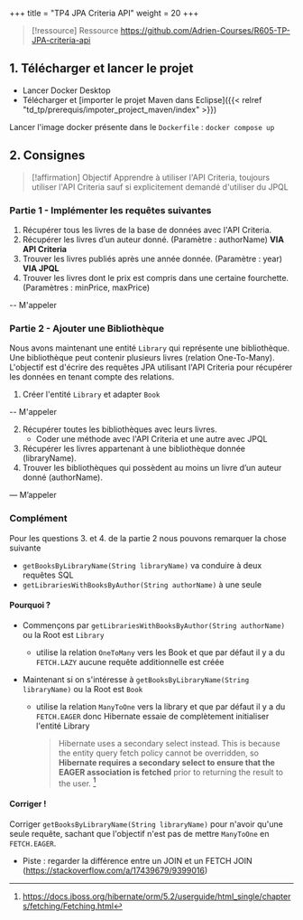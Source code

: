 +++
title = "TP4 JPA Criteria API"
weight = 20
+++

> [!ressource] Ressource
> https://github.com/Adrien-Courses/R605-TP-JPA-criteria-api

## 1. Télécharger et lancer le projet
- Lancer Docker Desktop
- Télécharger et [importer le projet Maven dans Eclipse]({{< relref "td_tp/prerequis/impoter_project_maven/index" >}})

Lancer l'image docker présente dans le `Dockerfile` : `docker compose up`

## 2. Consignes
> [!affirmation] Objectif
> Apprendre à utiliser l'API Criteria, toujours utiliser l'API Criteria sauf si explicitement demandé d'utiliser du JPQL

### Partie 1 - Implémenter les requêtes suivantes
1. Récupérer tous les livres de la base de données avec l'API Criteria.
2. Récupérer les livres d’un auteur donné. (Paramètre : authorName) **VIA API Criteria**
3. Trouver les livres publiés après une année donnée. (Paramètre : year) **VIA JPQL**
4. Trouver les livres dont le prix est compris dans une certaine fourchette. (Paramètres : minPrice, maxPrice)

-- M'appeler

<!--
public List<Book> getBooksByAuthor(String authorName) {
    CriteriaBuilder cb = entityManager.getCriteriaBuilder();
    CriteriaQuery<Book> query = cb.createQuery(Book.class);
    Root<Book> root = query.from(Book.class);

    query.select(root)
         .where(cb.equal(root.get("author"), authorName));

    return entityManager.createQuery(query).getResultList();
}

// Vérifié requête paramétrée
`
public List<Book> getBooksPublishedAfter(int year) {
    String jpql = "SELECT b FROM Book b WHERE b.publicationYear > :year";
    return entityManager.createQuery(jpql, Book.class)
                        .setParameter("year", year)
                        .getResultList();
}
-->

### Partie 2 - Ajouter une Bibliothèque
Nous avons maintenant une entité `Library` qui représente une bibliothèque. Une bibliothèque peut contenir plusieurs livres (relation One-To-Many). L'objectif est d'écrire des requêtes JPA utilisant l'API Criteria pour récupérer les données en tenant compte des relations.

1. Créer l'entité `Library` et adapter `Book`

-- M'appeler

<!--
vérifier la bidirection + methode add/remove
-->

2. Récupérer toutes les bibliothèques avec leurs livres.
   - Coder une méthode avec l'API Criteria et une autre avec JPQL
3. Récupérer les livres appartenant à une bibliothèque donnée (libraryName).
4. Trouver les bibliothèques qui possèdent au moins un livre d’un auteur donné (authorName).

— M’appeler

### Complément
Pour les questions 3. et 4. de la partie 2 nous pouvons remarquer la chose suivante

- `getBooksByLibraryName(String libraryName)` va conduire à deux requêtes SQL
- `getLibrariesWithBooksByAuthor(String authorName)` à une seule

<!--
    public List<Library> getLibrariesWithBooksByAuthor(String authorName) {
        EntityManager entityManager = App.entityManagerFactory.createEntityManager();
        try {
            CriteriaBuilder cb = entityManager.getCriteriaBuilder();
            CriteriaQuery<Library> query = cb.createQuery(Library.class);
            Root<Library> root = query.from(Library.class);
            Join<Library, Book> bookJoin = root.join("books"); // Jointure classique

            query.select(root)
                 .where(cb.equal(bookJoin.get("author"), authorName));

            return entityManager.createQuery(query).getResultList();
        } finally {
            entityManager.close();
        }
    }
    
    public List<Book> getBooksByLibraryName(String libraryName) {
        EntityManager entityManager = App.entityManagerFactory.createEntityManager();
        try {
            CriteriaBuilder cb = entityManager.getCriteriaBuilder();
            CriteriaQuery<Book> query = cb.createQuery(Book.class);
            Root<Book> root = query.from(Book.class);
            Join<Book, Library> libraryJoin = root.join("library"); // Jointure normale

            query.select(root)
                 .where(cb.equal(libraryJoin.get("name"), libraryName));

            return entityManager.createQuery(query).getResultList();
        } finally {
            entityManager.close();
        }
    }
-->


#### Pourquoi ?
- Commençons  par `getLibrariesWithBooksByAuthor(String authorName)` ou la Root est `Library`
  - utilise la relation `OneToMany` vers les Book et que par défaut il y a du `FETCH.LAZY` aucune requête additionnelle est créée

- Maintenant si on s'intéresse à `getBooksByLibraryName(String libraryName)` ou la Root est `Book`
  - utilise la relation `ManyToOne` vers la library et que par défaut il y a du `FETCH.EAGER` donc Hibernate essaie de complètement initialiser l'entité Library
    > Hibernate uses a secondary select instead. This is because the entity query fetch policy cannot be overridden, so **Hibernate requires a secondary select to ensure that the EAGER association is fetched** prior to returning the result to the user. [^1]

#### Corriger !
Corriger `getBooksByLibraryName(String libraryName)` pour n'avoir qu'une seule requête, sachant que l'objectif n'est pas de mettre `ManyToOne` en `FETCH.EAGER`.
- Piste : regarder la différence entre un JOIN et un FETCH JOIN (https://stackoverflow.com/a/17439679/9399016)
<!---
        // Use fetch instead of join
        Fetch<Book, Library> libraryFetch = root.fetch("library");
        Join<Book, Library> libraryJoin = (Join<Book, Library>) libraryFetch;
-->

[^1]: https://docs.jboss.org/hibernate/orm/5.2/userguide/html_single/chapters/fetching/Fetching.html


